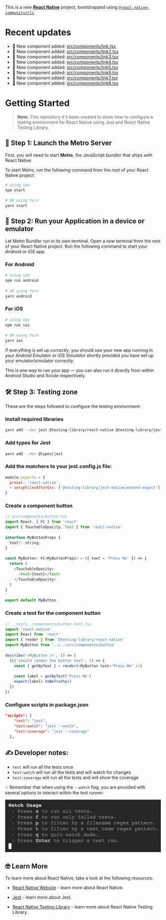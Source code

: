 This is a new [**React Native**](https://reactnative.dev) project, bootstrapped using [`@react-native-community/cli`](https://github.com/react-native-community/cli).

# Recent updates

- 🧩 New component added: [src/components/link.tsx](https://github.com/aiherrera/reactnative-template-starter/blob/a697f87f2ad81a424d676d02bb276403270f8e15/src/components/link.tsx)
- 🧩 New component added: [src/components/link2.tsx](https://github.com/aiherrera/reactnative-template-starter/blob/4f89d46ae34556048b2d7eae8cf3bbc4b84d67d8/src/components/link2.tsx)
- 🧩 New component added: [src/components/link3.tsx](https://github.com/aiherrera/reactnative-template-starter/blob/628f8adac79927928f0df0a54a36486824bd7c8b/src/components/link3.tsx)
- 🧩 New component added: [src/components/link4.tsx](https://github.com/aiherrera/reactnative-template-starter/blob/fb91d43628f1a241d53e22e329f6f2060ca66a59/src/components/link4.tsx)
- 🧩 New component added: [src/components/link5.tsx](https://github.com/aiherrera/reactnative-template-starter/blob/6cae3f4326e5f852801d5dd92d231093469d5242/src/components/link5.tsx)
- 🧩 New component added: [src/components/link6.tsx](https://github.com/aiherrera/reactnative-template-starter/blob/e68cb1a3aa5d0ca5eb8bc50df6910915ac175f3a/src/components/link6.tsx)
- 🧩 New component added: [src/components/link7.tsx](https://github.com/aiherrera/reactnative-template-starter/blob/8992c707b52adf6e090a61994598d078d1433703/src/components/link7.tsx)
- 🧩 New component added: [src/components/link8.tsx](https://github.com/aiherrera/reactnative-template-starter/blob/6ba4aaa7b57ba11e7a38e4c36911765d655a5fc6/src/components/link8.tsx)
<!-- COMPONENT_LIST -->

# Getting Started

> **Note**: This repository it's been created to show how to configure a testing environment for React Native using Jest and React Native Testing Library.

## 🚀 Step 1: Launch the Metro Server

First, you will need to start **Metro**, the JavaScript _bundler_ that ships _with_ React Native.

To start Metro, run the following command from the _root_ of your React Native project:

```bash
# using npm
npm start

# OR using Yarn
yarn start
```

## 📱 Step 2: Run your Application in a device or emulator

Let Metro Bundler run in its _own_ terminal. Open a _new_ terminal from the _root_ of your React Native project. Run the following command to start your _Android_ or _iOS_ app:

### For Android

```bash
# using npm
npm run android

# OR using Yarn
yarn android
```

### For iOS

```bash
# using npm
npm run ios

# OR using Yarn
yarn ios
```

If everything is set up _correctly_, you should see your new app running in your _Android Emulator_ or _iOS Simulator_ shortly provided you have set up your emulator/simulator correctly.

This is one way to run your app — you can also run it directly from within Android Studio and Xcode respectively.

## 🛠️ Step 3: Testing zone

These are the steps followed to configure the testing environment:

### Install required libraries

```bash
yarn add --dev jest @testing-library/react-native @testing-library/jest-native
```

### Add types for Jest

```bash
yarn add --dev @types/jest
```

### Add the matchers to your jest.config.js file:

```javascript
module.exports = {
  preset: 'react-native',
  + setupFilesAfterEnv: ['@testing-library/jest-native/extend-expect'],
}
```

### Create a component button

```javascript
// src/components/button.tsx
import React, { FC } from 'react'
import { TouchableOpacity, Text } from 'react-native'

interface MyButtonProps {
  text?: string;
}

const MyButton: FC<MyButtonProps> = ({ text = 'Press Me' }) => {
  return (
    <TouchableOpacity>
      <Text>{text}</Text>
    </TouchableOpacity>
  )
}

export default MyButton
```

### Create a test for the component button

```javascript
// __tests__/components/button.test.tsx
import 'react-native'
import React from 'react'
import { render } from '@testing-library/react-native'
import MyButton from '../../src/components/button'

describe('<MyButton />', () => {
  it('should render the button text', () => {
    const { getByText } = render(<MyButton text="Press Me" />)

    const label = getByText('Press Me')
    expect(label).toBeTruthy()
  })
})
```

### Configure scripts in package.json

```json
"scripts": {
    "test": "jest",
    "test:watch": "jest --watch",
    "test:coverage": "jest --coverage"
  },
```

## ✍️ Developer notes:

- `test` will run all the tests once
- `test:watch` will run all the tests and will watch for changes
- `test:coverage` will run all the tests and will show the coverage

💡 Remember that when using the `--watch` flag, you are provided with several options to interact within the test runner:

![Alt text](./readme/runner-options.png)

## 🤓 Learn More

To learn more about React Native, take a look at the following resources:

- [React Native Website](https://reactnative.dev) - learn more about React Native.

- [Jest](https://jestjs.io/) - learn more about Jest.

- [React Native Testing Library](https://callstack.github.io/react-native-testing-library/) - learn more about React Native Testing Library.
